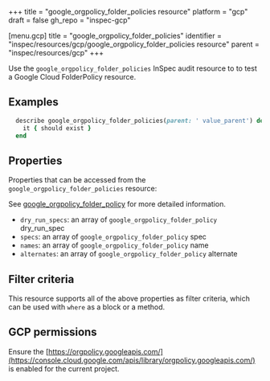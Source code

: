 +++
title = "google_orgpolicy_folder_policies resource"
platform = "gcp"
draft = false
gh_repo = "inspec-gcp"

[menu.gcp]
title = "google_orgpolicy_folder_policies"
identifier = "inspec/resources/gcp/google_orgpolicy_folder_policies resource"
parent = "inspec/resources/gcp"
+++

Use the `google_orgpolicy_folder_policies` InSpec audit resource to to test a Google Cloud FolderPolicy resource.

## Examples

```ruby
  describe google_orgpolicy_folder_policies(parent: ' value_parent') do
    it { should exist }
  end
```

## Properties

Properties that can be accessed from the `google_orgpolicy_folder_policies` resource:

See [google_orgpolicy_folder_policy](google_orgpolicy_folder_policy) for more detailed information.

  * `dry_run_specs`: an array of `google_orgpolicy_folder_policy` dry_run_spec
  * `specs`: an array of `google_orgpolicy_folder_policy` spec
  * `names`: an array of `google_orgpolicy_folder_policy` name
  * `alternates`: an array of `google_orgpolicy_folder_policy` alternate

## Filter criteria

This resource supports all of the above properties as filter criteria, which can be used
with `where` as a block or a method.

## GCP permissions

Ensure the [https://orgpolicy.googleapis.com/](https://console.cloud.google.com/apis/library/orgpolicy.googleapis.com/) is enabled for the current project.
